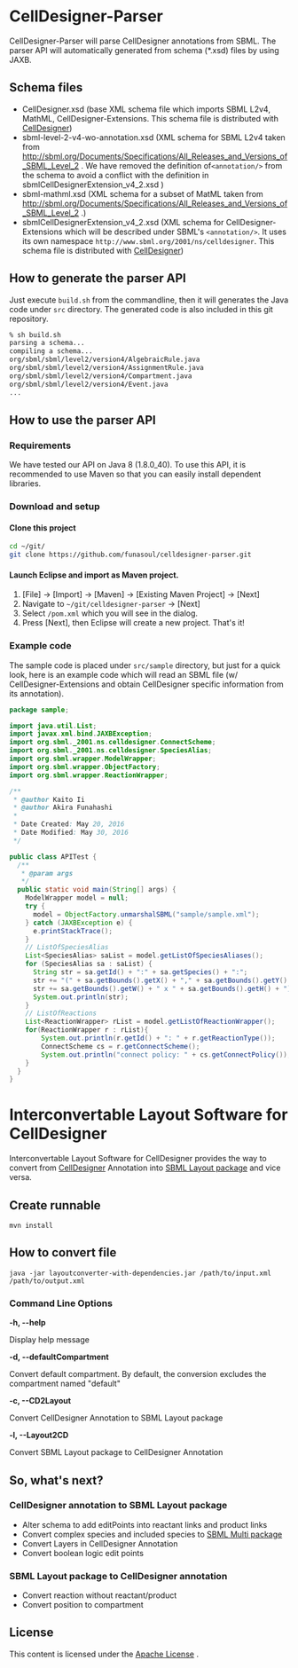 # CellDesigner-Parser
CellDesigner-Parser will parse CellDesigner annotations from SBML. The parser API will automatically generated from schema (*.xsd) files by using JAXB.

## Schema files
- CellDesigner.xsd (base XML schema file which imports SBML L2v4, MathML, CellDesigner-Extensions. This schema file is distributed with [CellDesigner](http://celldesigner.org))
- sbml-level-2-v4-wo-annotation.xsd (XML schema for SBML L2v4 taken from http://sbml.org/Documents/Specifications/All_Releases_and_Versions_of_SBML_Level_2 . We have removed the definition of```<annotation/>``` from the schema to avoid a conflict with the definition in sbmlCellDesignerExtension_v4_2.xsd )
- sbml-mathml.xsd (XML schema for a subset of MatML taken from http://sbml.org/Documents/Specifications/All_Releases_and_Versions_of_SBML_Level_2 .)
- sbmlCellDesignerExtension_v4_2.xsd (XML schema for CellDesigner-Extensions which will be described under SBML's ```<annotation/>```. It uses its own namespace ```http://www.sbml.org/2001/ns/celldesigner```. This schema file is distributed with [CellDesigner](http://celldesigner.org))

## How to generate the parser API
Just execute ```build.sh``` from the commandline, then it will generates the Java code under ```src``` directory.
The generated code is also included in this git repository.
```sh
% sh build.sh
parsing a schema...
compiling a schema...
org/sbml/sbml/level2/version4/AlgebraicRule.java
org/sbml/sbml/level2/version4/AssignmentRule.java
org/sbml/sbml/level2/version4/Compartment.java
org/sbml/sbml/level2/version4/Event.java
...
```

## How to use the parser API
### Requirements
We have tested our API on Java 8 (1.8.0_40). To use this API, it is recommended to use Maven so that you can easily install dependent libraries.

### Download and setup
#### Clone this project
```sh
cd ~/git/
git clone https://github.com/funasoul/celldesigner-parser.git
```
#### Launch Eclipse and import as Maven project.
1. [File] -> [Import] -> [Maven] -> [Existing Maven Project] -> [Next]
2. Navigate to ```~/git/celldesigner-parser``` -> [Next]
3. Select ```/pom.xml``` which you will see in the dialog.
4. Press [Next], then Eclipse will create a new project.
That's it!

### Example code
The sample code is placed under ```src/sample``` directory,  but just for a quick look, here is an example code which will read an SBML file (w/ CellDesigner-Extensions and obtain CellDesigner specific information from its annotation).
```java
package sample;

import java.util.List;
import javax.xml.bind.JAXBException;
import org.sbml._2001.ns.celldesigner.ConnectScheme;
import org.sbml._2001.ns.celldesigner.SpeciesAlias;
import org.sbml.wrapper.ModelWrapper;
import org.sbml.wrapper.ObjectFactory;
import org.sbml.wrapper.ReactionWrapper;

/**
 * @author Kaito Ii
 * @author Akira Funahashi
 *
 * Date Created: May 20, 2016
 * Date Modified: May 30, 2016
 */

public class APITest {
  /**
   * @param args
   */
  public static void main(String[] args) {
    ModelWrapper model = null;
    try {
      model = ObjectFactory.unmarshalSBML("sample/sample.xml");
    } catch (JAXBException e) {
      e.printStackTrace();
    }
    // ListOfSpeciesAlias
    List<SpeciesAlias> saList = model.getListOfSpeciesAliases();
    for (SpeciesAlias sa : saList) {
      String str = sa.getId() + ":" + sa.getSpecies() + ":";
      str += "(" + sa.getBounds().getX() + "," + sa.getBounds().getY() + ") [";
      str += sa.getBounds().getW() + " x " + sa.getBounds().getH() + "]";
      System.out.println(str);
    }
    // ListOfReactions
    List<ReactionWrapper> rList = model.getListOfReactionWrapper();
    for(ReactionWrapper r : rList){
    	System.out.println(r.getId() + ": " + r.getReactionType());
    	ConnectScheme cs = r.getConnectScheme();
    	System.out.println("connect policy: " + cs.getConnectPolicy());
    }
  }
}
```

# Interconvertable Layout Software for CellDesigner
Interconvertable Layout Software for CellDesigner provides the way to convert from [CellDesigner](http://celldesigner.org) Annotation into [SBML Layout package](http://sbml.org/Documents/Specifications/SBML_Level_3/Packages/layout) and vice versa.

## Create runnable
    mvn install


## How to convert file
    java -jar layoutconverter-with-dependencies.jar /path/to/input.xml /path/to/output.xml
### Command Line Options
**-h, --help**

Display help message

**-d, --defaultCompartment**

Convert default compartment. By default, the conversion excludes the compartment named "default"

**-c, --CD2Layout**

Convert CellDesigner Annotation to SBML Layout package

**-l, --Layout2CD**

Convert SBML Layout package to CellDesigner Annotation

## So, what's next?
### CellDesigner annotation to SBML Layout package
- Alter schema to add editPoints into reactant links and product links
- Convert complex species and included species to [SBML Multi package](http://sbml.org/Documents/Specifications/SBML_Level_3/Packages/multi)
- Convert Layers in CellDesigner Annotation
- Convert boolean logic edit points

### SBML Layout package to  CellDesigner annotation
- Convert reaction without reactant/product
- Convert position to compartment

## License
This content is licensed under the [Apache License](http://www.apache.org/licenses/LICENSE-2.0) .
